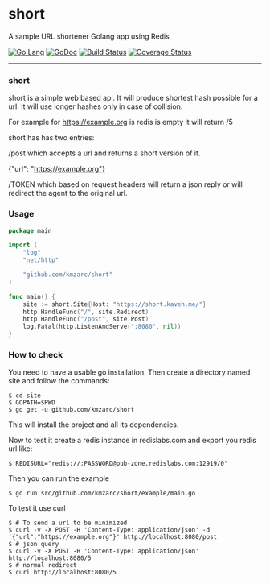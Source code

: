 # short
A sample URL shortener Golang app using Redis

[![Go Lang](http://kavehmz.github.io/static/gopher/gopher-front.svg)](https://golang.org/)
[![GoDoc](https://godoc.org/github.com/kmzarc/short?status.svg)](https://godoc.org/github.com/kmzarc/short)
[![Build Status](https://travis-ci.org/kmzarc/short.svg?branch=master)](https://travis-ci.org/kmzarch/short)
[![Coverage Status](https://coveralls.io/repos/github/kmzarc/short/badge.svg?branch=master)](https://coveralls.io/github/kmzarc/short?branch=master)

---
### short
short is a simple web based api. It will produce shortest hash possible for a url. It will use longer hashes only in case of collision.

For example for https://example.org is redis is empty it will return /5

short has has two entries:

/post which accepts a url and returns a short version of it.

{"url": "https://example.org"}

/TOKEN which based on request headers will return a json reply or will redirect the agent to the original url.

### Usage

```go
package main

import (
	"log"
	"net/http"

	"github.com/kmzarc/short"
)

func main() {
	site := short.Site{Host: "https://short.kaveh.me/"}
	http.HandleFunc("/", site.Redirect)
	http.HandleFunc("/post", site.Post)
	log.Fatal(http.ListenAndServe(":8080", nil))
}

```

### How to check

You need to have a usable go installation. Then create a directory named site and follow the commands:

```
$ cd site
$ GOPATH=$PWD
$ go get -u github.com/kmzarc/short
```

This will install the project and all its dependencies.

Now to test it create a redis instance in redislabs.com and export you redis url like:

```$ REDISURL="redis://:PASSWORD@pub-zone.redislabs.com:12919/0"```

Then you can run the example

```$ go run src/github.com/kmzarc/short/example/main.go```

To test it use curl

```
$ # To send a url to be minimized
$ curl -v -X POST -H 'Content-Type: application/json' -d '{"url":"https://example.org"}' http://localhost:8080/post
$ # json query
$ curl -v -X POST -H 'Content-Type: application/json'  http://localhost:8080/5
$ # normal redirect
$ curl http://localhost:8080/5
```
